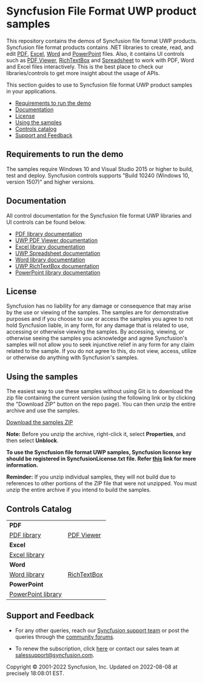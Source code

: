 # Syncfusion File Format UWP product samples

This repository contains the demos of Syncfusion file format UWP products. Syncfusion file format products contains .NET libraries to create, read, and edit [PDF](https://www.syncfusion.com/pdf-framework/uwp?utm_source=github&utm_medium=listing), [Excel](https://www.syncfusion.com/excel-framework/uwp?utm_source=github&utm_medium=listing), [Word](https://www.syncfusion.com/word-framework/uwp?utm_source=github&utm_medium=listing) and [PowerPoint](https://www.syncfusion.com/powerpoint-framework/uwp?utm_source=github&utm_medium=listing) files. Also, it contains UI controls such as [PDF Viewer](https://www.syncfusion.com/uwp-ui-controls/pdf-viewer?utm_source=github&utm_medium=listing), [RichTextBox](https://www.syncfusion.com/uwp-ui-controls/richtextbox?utm_source=github&utm_medium=listing) and [Spreadsheet](https://www.syncfusion.com/uwp-ui-controls/spreadsheet?utm_source=github&utm_medium=listing) to work with PDF, Word and Excel files interactively. This is the best place to check our libraries/controls to get more insight about the usage of APIs.

This section guides to use to Syncfusion file format UWP product samples in your applications.

* [Requirements to run the demo](#requirements-to-run-the-demo)
* [Documentation](#documentation)
* [License](#license)
* [Using the samples](#using-the-samples)
* [Controls catalog](#controls-catalog)
* [Support and Feedback](#support-and-feedback)

## <a name="requirements-to-run-the-demo"></a>Requirements to run the demo ##

The samples require Windows 10 and Visual Studio 2015 or higher to build, test and deploy. Syncfusion controls supports "Build 10240 (Windows 10, version 1507)" and higher versions.

## <a name="documentation"></a>Documentation ##

All control documentation for the Syncfusion file format UWP libraries and UI controls can be found below. 

* [PDF library documentation](https://help.syncfusion.com/file-formats/pdf/overview?cs-save-lang=1&cs-lang=uwp)
* [UWP PDF Viewer documentation](https://help.syncfusion.com/uwp/sfpdfviewer/overview?utm_source=github&utm_medium=listing)
* [Excel library documentation](https://help.syncfusion.com/file-formats/xlsio/overview?cs-save-lang=1&cs-lang=uwp)
* [UWP Spreadsheet documentation](https://help.syncfusion.com/uwp/sfspreadsheet/overview?utm_source=github&utm_medium=listing)
* [Word library documentation](https://help.syncfusion.com/file-formats/docio/overview?cs-save-lang=1&cs-lang=uwp)
* [UWP RichTextBox documentation](https://help.syncfusion.com/uwp/sfrichtextboxadv/overview?utm_source=github&utm_medium=listing)
* [PowerPoint library documentation](https://help.syncfusion.com/file-formats/presentation/overview?cs-save-lang=1&cs-lang=uwp)

## <a name="license"></a>License ##

Syncfusion has no liability for any damage or consequence that may arise by the use or viewing of the samples. The samples are for demonstrative purposes and if you choose to use or access the samples you agree to not hold Syncfusion liable, in any form, for any damage that is related to use, accessing or otherwise viewing the samples. By accessing, viewing, or otherwise seeing the samples you acknowledge and agree Syncfusion's samples will not allow you to seek injunctive relief in any form for any claim related to the sample. If you do not agree to this, do not view, access, utilize or otherwise do anything with Syncfusion's samples.

## <a name="using-the-samples"></a>Using the samples ##

The easiest way to use these samples without using Git is to download the zip file containing the current version (using the following link or by clicking the "Download ZIP" button on the repo page). You can then unzip the entire archive and use the samples.

[Download the samples ZIP](../../archive/master.zip)

**Note:** Before you unzip the archive, right-click it, select **Properties**, and then select **Unblock**. 

**To use the Syncfusion file format UWP samples, Syncfusion license key should be registered in SyncfusionLicense.txt file. Refer [this](https://www.syncfusion.com/kb/9002?utm_source=github&utm_medium=listing) link for more information.**

**Reminder:** If you unzip individual samples, they will not build due to references to other portions of the ZIP file that were not unzipped. You must unzip the entire archive if you intend to build the samples.

## <a name="controls-catalog"></a>Controls Catalog

<table>
  <tr>
    <td colspan="2" rowspan="1">
    <b>PDF<b>
    </td>
  </tr>
  <tr>
  <td>
    <a href="PDF">PDF library</a>
  </td>
  <td>
    <a href="PdfViewer">PDF Viewer</a>
  </td>  
  </tr>
  <tr>
    <td colspan="2" rowspan="1">
    <b>Excel<b>
    </td>
  </tr>
  <tr>
  <td>
    <a href="XlsIO">Excel library</a>
  </td>
  <td/>
  </tr>
  <tr>
    <td colspan="2" rowspan="1">
    <b>Word<b>
    </td>
  </tr>
  <tr>
  <td>
    <a href="DocIO">Word library</a>
  </td>
  <td>
    <a href="">RichTextBox</a>
  </td> 
  </tr>
  <tr>
    <td colspan="2" rowspan="1">
    <b>PowerPoint<b>
    </td>
  </tr>
  <tr>
  <td>
    <a href="Presentation">PowerPoint library</a>
  </td>
  <td/>
  </tr>
</table>

## <a name="support-and-feedback"></a>Support and Feedback ##

* For any other queries, reach our [Syncfusion support team](https://www.syncfusion.com/support/directtrac/incidents/newincident?utm_source=github&utm_medium=listing) or post the queries through the [community forums](https://www.syncfusion.com/forums?utm_source=github&utm_medium=listing).

* To renew the subscription, click [here](https://www.syncfusion.com/sales/products?utm_source=github&utm_medium=listing) or contact our sales team at <salessupport@syncfusion.com>.

<p>Copyright © 2001-2022 Syncfusion, Inc. Updated on 2022-08-08 at precisely 18:08:01 EST.</p> 

